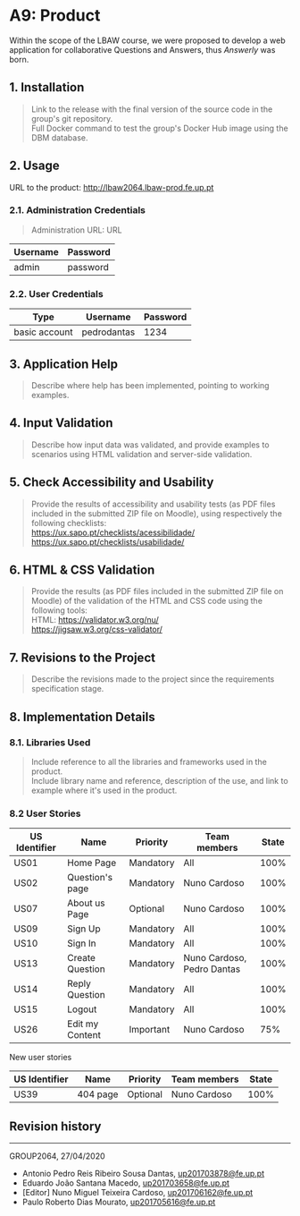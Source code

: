 # A9: Product

Within the scope of the LBAW course, we were proposed to develop a web application for collaborative Questions and Answers, thus _Answerly_ was born. 

## 1. Installation

> Link to the release with the final version of the source code in the group's git repository.  
> Full Docker command to test the group's Docker Hub image using the DBM database.  

## 2. Usage

URL to the product: http://lbaw2064.lbaw-prod.fe.up.pt  

### 2.1. Administration Credentials

> Administration URL: URL  

| Username | Password |
| -------- | -------- |
| admin    | password |

### 2.2. User Credentials

| Type          | Username    | Password |
| ------------- | ----------- | -------- |
| basic account | pedrodantas | 1234     |

## 3. Application Help

> Describe where help has been implemented, pointing to working examples.  

## 4. Input Validation

> Describe how input data was validated, and provide examples to scenarios using HTML validation and server-side validation.  

## 5. Check Accessibility and Usability

> Provide the results of accessibility and usability tests (as PDF files included in the submitted ZIP file on Moodle), using respectively the following checklists:  
> https://ux.sapo.pt/checklists/acessibilidade/  
> https://ux.sapo.pt/checklists/usabilidade/  

## 6. HTML & CSS Validation

> Provide the results (as PDF files included in the submitted ZIP file on Moodle) of the validation of the HTML and CSS code using the following tools:  
> HTML: https://validator.w3.org/nu/  
> https://jigsaw.w3.org/css-validator/  

## 7. Revisions to the Project

> Describe the revisions made to the project since the requirements specification stage.  

## 8. Implementation Details

### 8.1. Libraries Used

> Include reference to all the libraries and frameworks used in the product.  
> Include library name and reference, description of the use, and link to example where it's used in the product.  

### 8.2 User Stories  

| US Identifier | Name            | Priority  | Team members                              | State  |
| ------------- | -------         | ----------| ----------------------------------------- | ------ |
| US01          | Home Page       | Mandatory | All                                       |  100%  |
| US02          | Question's page | Mandatory | Nuno Cardoso                              |  100%  | 
| US07          | About us Page   | Optional  | Nuno Cardoso                              |  100%  | 
| US09          | Sign Up         | Mandatory | All                                       |  100%  |
| US10          | Sign In         | Mandatory | All                                       |  100%  | 
| US13          | Create Question | Mandatory | Nuno Cardoso, Pedro Dantas                |  100%  |
| US14          | Reply Question  | Mandatory | All                                       |  100%  |
| US15          | Logout          | Mandatory | All                                       |  100%  | 
| US26          | Edit my Content | Important | Nuno Cardoso                              |  75%   | 

New user stories 

| US Identifier | Name            | Priority  | Team members                              | State  |
| ------------- | -------         | ----------| ----------------------------------------- | ------ |
| US39          | 404 page        | Optional  | Nuno Cardoso                              |  100%  | 

## Revision history

***
GROUP2064, 27/04/2020
 
- Antonio Pedro Reis Ribeiro Sousa Dantas, up201703878@fe.up.pt
- Eduardo João Santana Macedo, up201703658@fe.up.pt
- [Editor] Nuno Miguel Teixeira Cardoso, up201706162@fe.up.pt
- Paulo Roberto Dias Mourato, up201705616@fe.up.pt